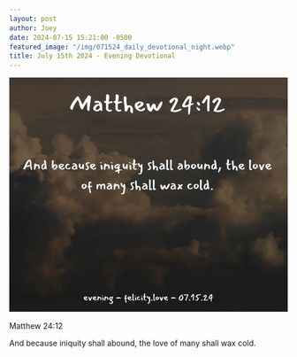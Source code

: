 ```yaml
---
layout: post
author: Joey
date: 2024-07-15 15:21:00 -0500
featured_image: "/img/071524_daily_devotional_night.webp"
title: July 15th 2024 - Evening Devotional
---
```


[![July 15th 2024 - Evening Devotional](/img/071524_daily_devotional_night.webp)](/img/071524_daily_devotional_night.webp)

<!-- verse -->

Matthew 24:12

And because iniquity shall abound, the love of many shall wax cold.


<!-- ad / promo -->
<!-- <hr> 

Please consider purchasing a mug to support the page by clicking the image below, thank you!

[![June 19th 2024 - Evening Devotional - Mug](/img/mugs/061124_morning_mug.webp)](https://www.joeybrinkman.com/shop) -->